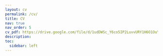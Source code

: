 ```yaml
---
layout: cv
permalink: /cv/
title: CV
nav: true
nav_order: 5
cv_pdf: https://drive.google.com/file/d/1udDWSc_Y6co5IP2LuvvURY1H6O1OuYR4/view?usp=share_link # you can also use external links here
description: 
toc:
  sidebar: left
---
```


